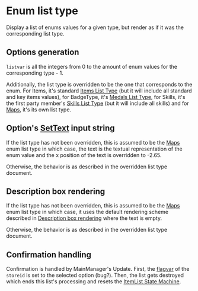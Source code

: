 # Enum list type

Display a list of enums values for a given type, but render as if it was the corresponding list type.

## Options generation

`listvar` is all the integers from 0 to the amount of enum values for the corresponding type - 1.

Additionally, the list type is overridden to be the one that corresponds to the enum. For Items, it's standard [Items List Type](Items%20List%20Type.md) (but it will include all standard and key items values), for BadgeType, it's [Medals List Type](Medals%20List%20Type.md), for Skills, it's the first party member's [Skills List Type](Skills%20List%20Type.md) (but it will include all skills) and for [Maps](../../Enums%20and%20IDs/Maps.md), it's its own list type.

## Option's [SetText](../../SetText/SetText.md) input string

If the list type has not been overridden, this is assumed to be the [Maps](../../Enums%20and%20IDs/Maps.md) enum list type in which case, the text is the textual representation of the enum value and the x position of the text is overridden to -2.65.

Otherwise, the behavior is as described in the overridden list type document.

## Description box rendering

If the list type has not been overridden, this is assumed to be the [Maps](../../Enums%20and%20IDs/Maps.md) enum list type in which case, it uses the default rendering scheme described in [Description box rendering](../ShowItemList%20Life%20Cycle/Description%20box%20rendering.md) where the text is empty.

Otherwise, the behavior is as described in the overridden list type document.

## Confirmation handling

Confirmation is handled by MainManager's Update. First, the [flagvar](../../Flags%20arrays/flagvar.md) of the `storeid` is set to the selected option (bug?). Then, the list gets destroyed which ends this list's processing and resets the [ItemList State Machine](../ItemList%20State%20Machine.md).
